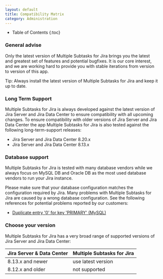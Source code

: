 ```yaml
---
layout: default
title: Compatibility Matrix
category: Administration
---
```


* Table of Contents
{:toc}

### General advise

Only the latest version of Multiple Subtasks for Jira brings you the latest and greatest set of features and potential bugfixes.
It is our core interest, and we are working hard to provide you with stable iterations from version to version of this app.

Tip: Always install the latest version of Multiple Subtasks for Jira and keep it up to date.

### Long Term Support

Multiple Subtasks for Jira is always developed against the latest version of Jira Server and Jira Data Center to ensure compatibility with all upcoming changes.
To ensure compatibility with older versions of Jira Server and Jira Data Center the app Multiple Subtasks for Jira is also tested against the following long-term-support releases:

* Jira Server and Jira Data Center 8.20.x
* Jira Server and Jira Data Center 8.13.x

### Database support

Multiple Subtasks for Jira is tested with many database vendors while we always focus on MySQL DB and Oracle DB as the most used database vendors to run your Jira instance.

Please make sure that your database configuration matches the configuration required by Jira.
Many problems with Multiple Subtasks for Jira are caused by a wrong database configuration.
See the following references for potential problems reported by our customers:

* [Duplicate entry '0' for key 'PRIMARY' (MySQL)](https://confluence.atlassian.com/jirakb/duplicate-entry-errors-in-logs-after-upgrading-jira-server-with-mysql-database-646251198.html)

### Choose your version

Multiple Subtasks for Jira has a very broad range of supported versions of Jira Server and Jira Data Center:

| Jira Server & Data Center | Multiple Subtasks for Jira |
| ------------------------- | -------------------------- |
| 8.13.x and newer          | use latest version         |
| 8.12.x and older          | not supported              |
